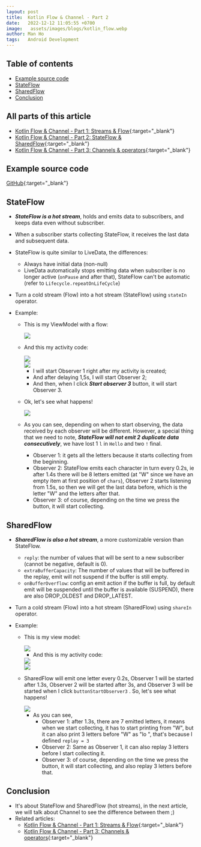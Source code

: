 ```yaml
---
layout: post
title:  Kotlin Flow & Channel - Part 2
date:   2022-12-12 11:05:55 +0700
image:   assets/images/blogs/kotlin_flow.webp
author: Man Ho
tags:   Android Development
---
```


## Table of contents
- [Example source code](#example-source-code)
- [StateFlow](#stateflow)
- [SharedFlow](#sharedflow)
- [Conclusion](#conclusion)

## All parts of this article
* [Kotlin Flow & Channel - Part 1: Streams & Flow](/blogs/kotlin-flow-channel-part-1){:target="_blank"}
* [Kotlin Flow & Channel - Part 2: StateFlow & SharedFlow](/blogs/kotlin-flow-channel-part-2){:target="_blank"}
* [Kotlin Flow & Channel - Part 3: Channels & operators](/blogs/kotlin-flow-channel-part-3){:target="_blank"}

## Example source code
[GitHub](https://github.com/homanad/Flow-Channel){:target="_blank"}

## StateFlow

* **_StateFlow is a hot stream_**, holds and emits data to subscribers, and keeps data even without
  subscriber.
* When a subscriber starts collecting StateFlow, it receives the last data and subsequent data.
* StateFlow is quite similar to LiveData, the differences:

    * Always have initial data (non-null)
    * LiveData automatically stops emitting data when subscriber is no longer active (`onPause` and
      after that), StateFlow can't be automatic (refer to `Lifecycle.repeatOnLifeCycle`)
* Turn a cold stream (Flow) into a hot stream (StateFlow) using `stateIn` operator.
* Example:

    * This is my ViewModel with a flow:
  
      <img src="{% link assets/images/attachments/kotlin_flow_channel/state_flow_viewmodel.png %}" />
  
    * And this my activity code:

      <img src="{% link assets/images/attachments/kotlin_flow_channel/state_flow_activity1.png %}" />
      <br/>
      <img src="{% link assets/images/attachments/kotlin_flow_channel/state_flow_activity2.png %}" />

        * I will start Observer 1 right after my activity is created;
        * And after delaying 1,5s, I will start Observer 2;
        * And then, when I click **_Start observer 3_** button, it will start Observer 3.
    * Ok, let's see what happens!

      <img src="{% link assets/images/attachments/kotlin_flow_channel/state_flow.gif %}" />

    * As you can see, depending on when to start observing, the data received by each observer will
      be different. However, a special thing that we need to note, **_StateFlow will not emit 2
      duplicate data consecutively_**, we have lost 1 `l` in `Hello` and two `!` final.

        * Observer 1: it gets all the letters because it starts collecting from the beginning.
        * Observer 2: StateFlow emits each character in turn every 0.2s, ie after 1.4s there will be
          8 letters emitted (at "W" since we have an empty item at first position of `chars`),
          Observer 2 starts listening from 1.5s, so then we will get the last data before, which is
          the letter "W" and the letters after that.
        * Observer 3: of course, depending on the time we press the button, it will start
          collecting.

## SharedFlow

* **_SharedFlow is also a hot stream_**, a more customizable version than StateFlow.

    * `reply`: the number of values that will be sent to a new subscriber (cannot be negative,
      default is 0).
    * `extraBufferCapacity`: The number of values that will be buffered in the replay, emit will not
      suspend if the buffer is still empty.
    * `onBufferOverflow`: config an emit action if the buffer is full, by default emit will be
      suspended until the buffer is available (SUSPEND), there are also DROP_OLDEST and DROP_LATEST.
* Turn a cold stream (Flow) into a hot stream (SharedFlow) using `shareIn` operator.
* Example:

    * This is my view model:

      <img src="{% link assets/images/attachments/kotlin_flow_channel/shared_flow_viewmodel.png %}" />

      * And this is my activity code:

      <img src="{% link assets/images/attachments/kotlin_flow_channel/shared_flow_activity1.png %}" />
      <br/>
      <img src="{% link assets/images/attachments/kotlin_flow_channel/shared_flow_activity2.png %}" />

    * SharedFlow will emit one letter every 0.2s, Observer 1 will be started after 1.3s, Observer 2
      will be started after 3s, and Observer 3 will be started when I click `buttonStartObserver3`
      . So, let's see what happens!

      <img src="{% link assets/images/attachments/kotlin_flow_channel/shared_flow.gif %}" />

        * As you can see,
            * Observer 1: after 1.3s, there are 7 emitted letters, it means when we start
              collecting, it has to start printing from "W", but it can also print 3 letters
              before "W" as "lo ", that's because I defined `replay = 3`
            * Observer 2: Same as Observer 1, it can also replay 3 letters before I start collecting
              it.
            * Observer 3: of course, depending on the time we press the button, it will start
              collecting, and also replay 3 letters before that.

## Conclusion

* It's about StateFlow and SharedFlow (hot streams), in the next article, we will talk about
  Channel to see the difference between them ;)
* Related articles: 
  * [Kotlin Flow & Channel - Part 1: Streams & Flow](/blogs/kotlin-flow-channel-part-1){:target="_blank"}
  * [Kotlin Flow & Channel - Part 3: Channels & operators](/blogs/kotlin-flow-channel-part-3){:target="_blank"}
